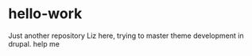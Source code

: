 # hello-work
Just another repository
Liz here, trying to master theme development in drupal. 
help me

